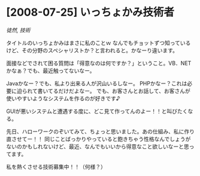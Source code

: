 # [2008-07-25] いっちょかみ技術者
_徒然, 技術_

タイトルのいっちょかみはまさに私のことｗ
なんでもチョットずつ知っているけど、その分野のスペシャリストか？と言われると。かなーり違います。

面接などでされて困る質問は「得意なのは何ですか？」ということ。VB．NETかなぁ？でも、最近触ってないなー。

Javaかなー？でも、私より出来る人が沢山いるしなー。
PHPかなー？これは必要に迫られて書いてるだけだよなー。
でも、お客さんとお話して、お客さんが使いやすいようなシステムを作るのが好きです♪

GUIが悪いシステムと遭遇する度に、どこ見て作ってんのよー！！と叫びたくなる。

先日、ハローワークのぞいてみて、ちょっと思いました。あの仕組み、私に作り直させてー！！
同じことばっかりやっていると飽きちゃう性格なんでしょうがないのかもしれないけど、最近、なんでもいいから得意なこと欲しいなーと思ってます。

私を熱くさせる技術募集中！！（何様？）

